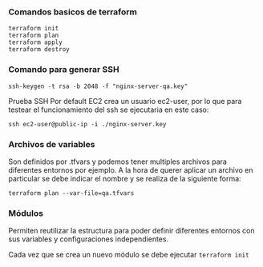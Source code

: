 ### Comandos basicos de terraform

```
terraform init
terraform plan
terraform apply
terraform destroy
```

### Comando para generar SSH

```
ssh-keygen -t rsa -b 2048 -f "nginx-server-qa.key" 
```

Prueba SSH
Por default EC2 crea un usuario ec2-user, por lo que para testear el funcionamiento del ssh se ejecutaria en este caso:

```
ssh ec2-user@public-ip -i ./nginx-server.key
```

### Archivos de variables

Son definidos por .tfvars y podemos tener multiples archivos para diferentes entornos por ejemplo. A la hora de querer aplicar  un archivo en particular se debe indicar el nombre  y se realiza de la siguiente forma: 

```
terraform plan --var-file=qa.tfvars
```

### Módulos

Permiten reutilizar la estructura para poder definir diferentes entornos con sus variables y configuraciones independientes. 

Cada vez que se crea un nuevo módulo se debe ejecutar `terraform init`

